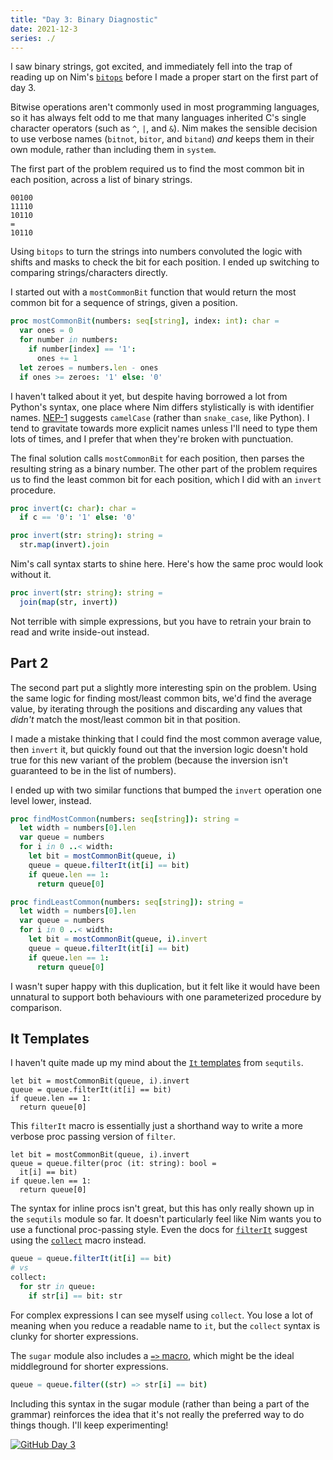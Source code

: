 ```yaml
---
title: "Day 3: Binary Diagnostic"
date: 2021-12-3
series: ./
---
```


I saw binary strings, got excited, and immediately fell into the trap of reading up on Nim's [`bitops`][bitops] before I made a proper start on the first part of day 3.

Bitwise operations aren't commonly used in most programming languages, so it has always felt odd to me that many languages inherited C's single character operators (such as `^`, `|`, and `&`). Nim makes the sensible decision to use verbose names (`bitnot`, `bitor`, and `bitand`) _and_ keeps them in their own module, rather than including them in `system`.

The first part of the problem required us to find the most common bit in each position, across a list of binary strings.

```
00100
11110
10110
=
10110
```

Using `bitops` to turn the strings into numbers convoluted the logic with shifts and masks to check the bit for each position. I ended up switching to comparing strings/characters directly.

I started out with a `mostCommonBit` function that would return the most common bit for a sequence of strings, given a position.

```nim
proc mostCommonBit(numbers: seq[string], index: int): char =
  var ones = 0
  for number in numbers:
    if number[index] == '1':
      ones += 1
  let zeroes = numbers.len - ones
  if ones >= zeroes: '1' else: '0'
```

I haven't talked about it yet, but despite having borrowed a lot from Python's syntax, one place where Nim differs stylistically is with identifier names. [NEP-1](https://nim-lang.org/docs/nep1.html) suggests `camelCase` (rather than `snake_case`, like Python). I tend to gravitate towards more explicit names unless I'll need to type them lots of times, and I prefer that when they're broken with punctuation. 

The final solution calls `mostCommonBit` for each position, then parses the resulting string as a binary number. The other part of the problem requires us to find the least common bit for each position, which I did with an `invert` procedure.

```nim
proc invert(c: char): char =
  if c == '0': '1' else: '0'

proc invert(str: string): string =
  str.map(invert).join
```

Nim's call syntax starts to shine here. Here's how the same proc would look without it.

```nim
proc invert(str: string): string =
  join(map(str, invert))
```

Not terrible with simple expressions, but you have to retrain your brain to read and write inside-out instead.

## Part 2
The second part put a slightly more interesting spin on the problem. Using the same logic for finding most/least common bits, we'd find the average value, by iterating through the positions and discarding any values that _didn't_ match the most/least common bit in that position.

I made a mistake thinking that I could find the most common average value, then `invert` it, but quickly found out that the inversion logic doesn't hold true for this new variant of the problem (because the inversion isn't guaranteed to be in the list of numbers).

I ended up with two similar functions that bumped the `invert` operation one level lower, instead.

```nim
proc findMostCommon(numbers: seq[string]): string =
  let width = numbers[0].len
  var queue = numbers
  for i in 0 ..< width:
    let bit = mostCommonBit(queue, i)
    queue = queue.filterIt(it[i] == bit)
    if queue.len == 1:
      return queue[0]

proc findLeastCommon(numbers: seq[string]): string =
  let width = numbers[0].len
  var queue = numbers
  for i in 0 ..< width:
    let bit = mostCommonBit(queue, i).invert
    queue = queue.filterIt(it[i] == bit)
    if queue.len == 1:
      return queue[0]
```

I wasn't super happy with this duplication, but it felt like it would have been unnatural to support both behaviours with one parameterized procedure by comparison.

## It Templates

I haven't quite made up my mind about the [`It` templates](https://nim-lang.org/docs/sequtils.html#18) from `sequtils`.

```nim/2
let bit = mostCommonBit(queue, i).invert
queue = queue.filterIt(it[i] == bit)
if queue.len == 1:
  return queue[0]
```

This `filterIt` macro is essentially just a shorthand way to write a more verbose proc passing version of `filter`.

```nim/2-3
let bit = mostCommonBit(queue, i).invert
queue = queue.filter(proc (it: string): bool =
  it[i] == bit)
if queue.len == 1:
  return queue[0]
```

The syntax for inline procs isn't great, but this has only really shown up in the `sequtils` module so far. It doesn't particularly feel like Nim wants you to use a functional proc-passing style. Even the docs for [`filterIt`](https://nim-lang.org/docs/sequtils.html#filterIt.t%2Cuntyped%2Cuntyped) suggest using the [`collect`](https://nim-lang.org/docs/sugar.html#collect.m%2Cuntyped%2Cuntyped) macro instead.

```nim
queue = queue.filterIt(it[i] == bit)
# vs
collect:
  for str in queue:
    if str[i] == bit: str
```

For complex expressions I can see myself using `collect`. You lose a lot of meaning when you reduce a readable name to `it`, but the `collect` syntax is clunky for shorter expressions.

The `sugar` module also includes a [`=>` macro](https://nim-lang.org/docs/sugar.html#%3D%3E.m,untyped,untyped), which might be the ideal middleground for shorter expressions.

```nim
queue = queue.filter((str) => str[i] == bit)
```

Including this syntax in the sugar module (rather than being a part of the grammar) reinforces the idea that it's not really the preferred way to do things though. I'll keep experimenting!

[![GitHub](/icons/github.svg) Day 3](https://github.com/danprince/advent-of-code/blob/master/2021/day-03/main.nim)

[bitops]: https://nim-lang.org/docs/bitops.html
